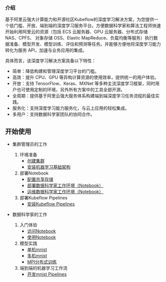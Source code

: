 ### 介绍

基于阿里云强大计算能力和开源社区Kubeflow的深度学习解决方案，为您提供一个低门槛、开放、端到端的深度学习服务平台。方便数据科学家和算法工程师快速开始利用阿里云的资源（包括 ECS 云服务器、GPU 云服务器、分布式存储NAS、CPFS、 对象存储 OSS、Elastic MapReduce、负载均衡等服务）执行数据准备、模型开发、模型训练、评估和预测等任务。并能够方便地将深度学习能力转化为服务 API，加速与业务应用的集成。

具体而言，该深度学习解决方案具备以下特性：

-   简单：降低构建和管理深度学习平台的门槛。
-   高效：提升 CPU、GPU 等异构计算资源的使用效率，提供统一的用户体验。
-   开放：支持 TensorFlow、Keras、MXNet 等多种主流深度学习框架，同时用户也可使用定制的环境，另外所有方案中的工具全部开源。
-   全周期：提供基于阿里云强大服务体系构建端到端深度学习任务流程的最佳实践。
-   服务化：支持深度学习能力服务化，与云上应用的轻松集成。
-   多用户：支持数据科学家团队的协同合作。


## 开始使用

* 集群管理员的工作
	1.  环境准备
		* [创建集群](docs/setup/CREATE_CLUSTER.md)
		* [安装机器学习基础架构](docs/setup/INSTALL_ARENA.md)
	2. 部署Notebook
		* [配置共享存储](docs/setup/SETUP_USER_STORAGE.md)
		* [部署数据科学家工作环境（Notebook）](docs/setup/SETUP_NOTEBOOK.md)
		* [运维数据科学家工作环境（Notebook）](docs/setup/OPERATE_NOTEBOOK.md)
	3. 部署Kubeflow Pipelines
		* [安装Kubeflow Pipelines](https://github.com/AliyunContainerService/kubeflow-aliyun/blob/master/README.md)


* 数据科学家的工作
	1.  入门体验
		* [访问Notebook](docs/guide/ACCESS_NOTEBOOK.md)
		* [使用Notebook](docs/guide/USE_NOTEBOOK.md)
	2.  模型实践
		* [单机mnist](demo/1-start-with-mnist.ipynb)
		* [多机mnist](demo/2-distributed-mnist.ipynb)
		* [MPI分布式训练](demo8/3-submit-mpi.ipynb)
	3.  端到端的机器学习工作流
		* [开发mnist Pipelines](docs/guide/1_AUTHOR_PIPELINES.md)
